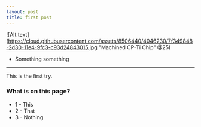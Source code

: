 ```yaml
---
layout: post
title: first post
---
```


![Alt text](https://cloud.githubusercontent.com/assets/8506440/4046230/7f349848-2d30-11e4-9fc3-c93d24843015.jpg "Machined CP-Ti Chip" @25)


* Something something

-----

This is the first try.

### What is on this page?

* 1 - This
* 2 - That
* 3 - Nothing
